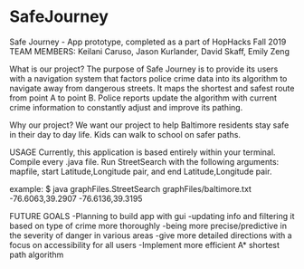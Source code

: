 # SafeJourney

Safe Journey - App prototype, completed as a part of HopHacks Fall 2019
TEAM MEMBERS: Keilani Caruso, Jason Kurlander, David Skaff, Emily Zeng

What is our project?
The purpose of Safe Journey is to provide its users with a navigation system
that factors police crime data into its algorithm to navigate away from
dangerous streets. It maps the shortest and safest route from point A to
point B. Police reports update the algorithm with current crime information
to constantly adjust and improve its pathing.

Why our project?
We want our project to help Baltimore residents stay safe in their day to
day life. Kids can walk to school on safer paths.

USAGE
Currently, this application is based entirely within your terminal. Compile
every .java file. Run StreetSearch with the following arguments: mapfile,
start Latitude,Longitude pair, and end Latitude,Longitude pair.

example:
$ java graphFiles.StreetSearch graphFiles/baltimore.txt -76.6063,39.2907
-76.6136,39.3195

FUTURE GOALS
-Planning to build app with gui
-updating info and filtering it based on type of crime more thoroughly
-being more precise/predictive in the severity of danger in various areas
-give more detailed directions with a focus on accessibility for all users
-Implement more efficient A* shortest path algorithm
